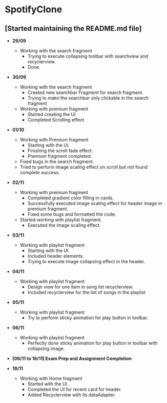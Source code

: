 # SpotifyClone
## [Started maintaining the README.md file]

- **29/09**
  - Working with the search fragment
    - Trying to execute collapsing toolbar with searchview and recyclerview.
    - Done.

- **30/09**
  - Working with the search fragment
    - Created new searchbar Fragment for search fragment.
    - Trying to make the searchbar only clickable in the search fragment
  - Working with premium fragment
    - Started creating the UI
    - Completed Scrolling effect

- **01/10**
  - Working with Premium fragment
    - Starting with the UI.
    - Finishing the scroll fade effect.
    - Premium fragment completed.
  - Fixed bugs in the search fragment.
  - Tried to perform image scaling effect on scroll but not found complete success.

- **02/11**
  - Working with premium fragment  
    - Completed gradient color filling in cards.
    - Successfully executed image scaling effect for header image in premium fragment.
    - Fixed some bugs and formatted the code.
  - Started working with playlist fragment.
    - Executed the image scaling effect.

- **03/11**
  - Working with playlist fragment
    - Starting with the UI.
    - Included header elements.
    - Trying to execute image collapsing effect in the header.

- **04/11**
  - Working with playlist fragment
    - Design view for one item in song list recyclerview.
    - Included recyclerview for the list of songs in the playlist

- **05/11**
  - Working with playlist fragment
    - Try to perform sticky animation for play button in toolbar.

- **06/11**
  - Working with playlist fragment
    - Perfectly done sticky animation for play button in toolbar with collapsing image.

- **[06/11 to 16/11] Exam Prep and Assignment Completion**

- **18/11**
  - Working with Home fragment
    - Started with the UI.
    - Completed the UI for recent card for header.
    - Added Recyclerview with its dataAdapter.
